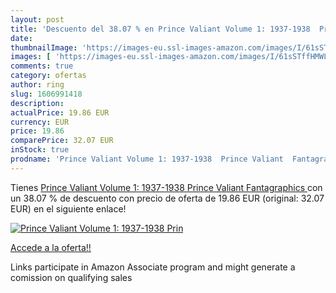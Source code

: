 ```yaml
---
layout: post
title: 'Descuento del 38.07 % en Prince Valiant Volume 1: 1937-1938  Prin'
date: 
thumbnailImage: 'https://images-eu.ssl-images-amazon.com/images/I/61sSTffHMWL._SL200_.jpg'
images: [ 'https://images-eu.ssl-images-amazon.com/images/I/61sSTffHMWL._SL200_.jpg' ]
comments: true
category: ofertas
author: ring
slug: 1606991418
description:
actualPrice: 19.86 EUR
currency: EUR
price: 19.86
comparePrice: 32.07 EUR
inStock: true
prodname: 'Prince Valiant Volume 1: 1937-1938  Prince Valiant  Fantagraphics  '
---
```


Tienes [Prince Valiant Volume 1: 1937-1938  Prince Valiant  Fantagraphics  ](https://www.amazon.es/dp/1606991418/?tag=tolees-21) con un 38.07 % de descuento con precio de oferta de 19.86 EUR (original: 32.07 EUR) en el siguiente enlace!

[![Prince Valiant Volume 1: 1937-1938  Prin](https://images-eu.ssl-images-amazon.com/images/I/61sSTffHMWL._SL200_.jpg)](https://www.amazon.es/dp/1606991418/?tag=tolees-21)

[Accede a la oferta!!](https://www.amazon.es/dp/1606991418/?tag=tolees-21)

Links participate in Amazon Associate program and might generate a comission on qualifying sales


